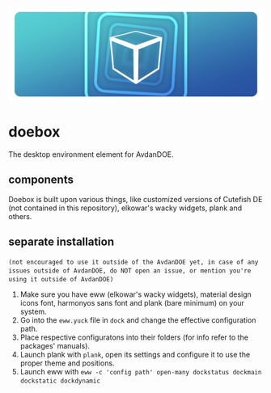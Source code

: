 ![Doebox Banner](https://github.com/AvdanDOE/readme_doeassets/blob/main/doebox_banner.png)

# doebox

The desktop environment element for AvdanDOE.

## components

Doebox is built upon various things, like customized versions of Cutefish DE (not contained in this repository), elkowar's wacky widgets, plank and others.

## separate installation

`(not encouraged to use it outside of the AvdanDOE yet, in case of any issues outside of AvdanDOE, do NOT open an issue, or mention you're using it outside of AvdanDOE)`

1. Make sure you have eww (elkowar's wacky widgets), material design icons font, harmonyos sans font and plank (bare minimum) on your system.
2. Go into the `eww.yuck` file in `dock` and change the effective configuration path.
3. Place respective configuratons into their folders (for info refer to the packages' manuals).
4. Launch plank with `plank`, open its settings and configure it to use the proper theme and positions.
5. Launch eww with `eww -c 'config path' open-many dockstatus dockmain dockstatic dockdynamic`
